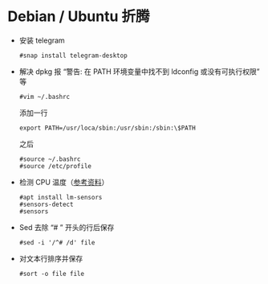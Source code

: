 # Debian / Ubuntu 折腾

- 安装 telegram

  ```
  #snap install telegram-desktop
  ```

- 解决 dpkg 报 “警告: 在 PATH 环境变量中找不到 ldconfig 或没有可执行权限” 等

  ```
  #vim ~/.bashrc
  ```

  添加一行

  ```
  export PATH=/usr/loca/sbin:/usr/sbin:/sbin:\$PATH
  ```

  之后

  ```
  #source ~/.bashrc
  #source /etc/profile
  ```

- 检测 CPU 温度（[参考资料](https://gcore.com/learning/how-to-check-cpu-temperature-on-linux/)）

  ```
  #apt install lm-sensors
  #sensors-detect
  #sensors
  ```

- Sed 去除 “# ” 开头的行后保存

  ```
  #sed -i '/^# /d' file
  ```

- 对文本行排序并保存

  ```
  #sort -o file file
  ```
